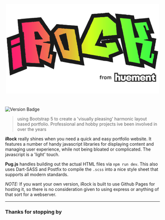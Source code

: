 <h1 align="center">
  <br>
  <img style="width: 500px; margin:0 0 1rem;" src="logo.png" alt="iRock Logo">
  <br>
</h1>

![Version Badge](https://img.shields.io/badge/dynamic/json?url=https%3A%2F%2Fgithub.com%2Fjohnny13t%2FiRock%2Fraw%2Fmain%2Fpackage.json&query=version&style=flat-square&label=VERSION&labelColor=505050&color=3f3f3f)

> using Bootstrap 5 to create a 'visually pleasing' harmonic layout based portfolio. Professional and hobby projects ive been involved in over the years

**iRock** really shines when you need a quick and easy portfolio website. It features a number of handy javascript libraries for displaying content and managing user experience, while not being bloated or complicated. The javascript is a 'light' touch.

**Pug.js** handles building out the actual HTML files via `npm run dev`. This also uses Dart-SASS and Postfix to compile the `.scss` into a nice style sheet that supports all modern standards.

_NOTE:_ If you want your own version, iRock is built to use Github Pages for hosting it, so there is no consideration given to using express or anything of that sort for a webserver.

------------------------

### Thanks for stopping by
